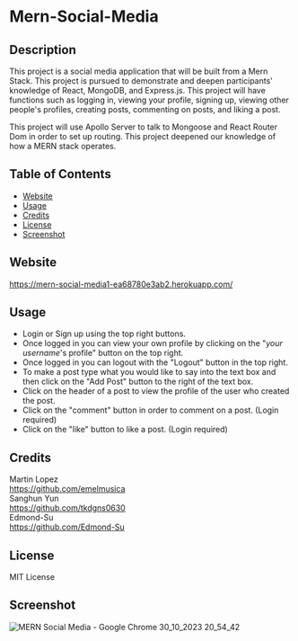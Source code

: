 # Mern-Social-Media


## Description

This project is a social media application that will be built from a Mern Stack.
This project is pursued to demonstrate and deepen participants' knowledge of React, MongoDB, and Express.js.
This project will have functions such as logging in, viewing your profile, signing up, viewing other people's profiles, 
creating posts, commenting on posts, and liking a post. <be />

This project will use Apollo Server to talk to Mongoose and React Router Dom in order to set up routing.
This project deepened our knowledge of how a MERN stack operates.

## Table of Contents

- [Website](#installation)
- [Usage](#usage)
- [Credits](#credits)
- [License](#license)
- [Screenshot](#Screenshot)

## Website

https://mern-social-media1-ea68780e3ab2.herokuapp.com/

## Usage

- Login or Sign up using the top right buttons.
- Once logged in you can view your own profile by clicking on the "*your username*'s profile" button on the top right.
- Once logged in you can logout with the "Logout" button in the top right.
- To make a post type what you would like to say into the text box and then click on the "Add Post" button to the right of the text box.
- Click on the header of a post to view the profile of the user who created the post.
- Click on the "comment" button in order to comment on a post.  (Login required)
- Click on the "like" button to like a post. (Login required)

## Credits

Martin Lopez <br />
https://github.com/emelmusica <br /> 
Sanghun Yun <br />
https://github.com/tkdgns0630 <br />
Edmond-Su <br />
https://github.com/Edmond-Su <br />

## License

MIT License

## Screenshot

![MERN Social Media - Google Chrome 30_10_2023 20_54_42](https://github.com/tkdgns0630/Mern-Social-Media/assets/129707996/3a25b74a-fe61-4fb3-b130-7a72d19307e7)
